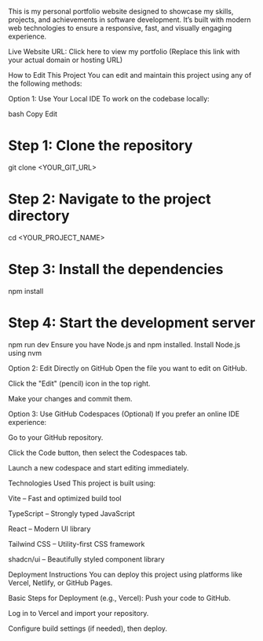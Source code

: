 This is my personal portfolio website designed to showcase my skills, projects, and achievements in software development. It’s built with modern web technologies to ensure a responsive, fast, and visually engaging experience.

Live Website
URL: Click here to view my portfolio
(Replace this link with your actual domain or hosting URL)

How to Edit This Project
You can edit and maintain this project using any of the following methods:

Option 1: Use Your Local IDE
To work on the codebase locally:

bash
Copy
Edit
# Step 1: Clone the repository
git clone <YOUR_GIT_URL>

# Step 2: Navigate to the project directory
cd <YOUR_PROJECT_NAME>

# Step 3: Install the dependencies
npm install

# Step 4: Start the development server
npm run dev
Ensure you have Node.js and npm installed. Install Node.js using nvm

Option 2: Edit Directly on GitHub
Open the file you want to edit on GitHub.

Click the "Edit" (pencil) icon in the top right.

Make your changes and commit them.

Option 3: Use GitHub Codespaces (Optional)
If you prefer an online IDE experience:

Go to your GitHub repository.

Click the Code button, then select the Codespaces tab.

Launch a new codespace and start editing immediately.

Technologies Used
This project is built using:

Vite – Fast and optimized build tool

TypeScript – Strongly typed JavaScript

React – Modern UI library

Tailwind CSS – Utility-first CSS framework

shadcn/ui – Beautifully styled component library

Deployment Instructions
You can deploy this project using platforms like Vercel, Netlify, or GitHub Pages.

Basic Steps for Deployment (e.g., Vercel):
Push your code to GitHub.

Log in to Vercel and import your repository.

Configure build settings (if needed), then deploy.
